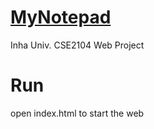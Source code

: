 # [MyNotepad](https://ruthgyeul.github.io/MyNotepad)
Inha Univ. CSE2104 Web Project

# Run
open index.html to start the web
